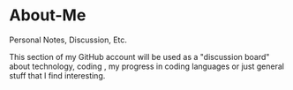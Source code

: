 # About-Me
Personal Notes, Discussion, Etc.

This section of my GitHub account will be used as a "discussion board" about technology, coding , my progress in coding languages
or just general stuff that I find interesting.
